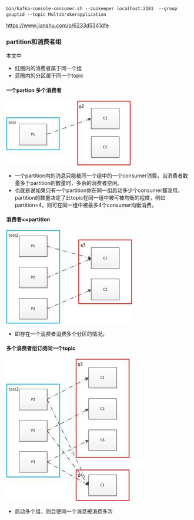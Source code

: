 ```
bin/kafka-console-consumer.sh --zookeeper localhost:2181  --group gouptid --topic Multibrokerapplication
```

https://www.jianshu.com/p/6233d5341dfe

### partition和消费者组
本文中
* 红圈内的消费者属于同一个组
* 蓝圈内的分区属于同一个topic

#### 一个partion 多个消费者

![](./img/1p2c.jpg)

* 一个partition内的消息只能被同一个组中的一个consumer消费。当消费者数量多于partition的数量时，多余的消费者空闲。
* 也就是说如果只有一个partition你在同一组启动多少个consumer都没用，partition的数量决定了此topic在同一组中被可被均衡的程度，例如partition=4，则可在同一组中被最多4个consumer均衡消费。


#### 消费者<=partition
![](./img/c_less_p.jpg)

* 即存在一个消费者消费多个分区的情况。


#### 多个消费者组订阅同一个topic

![](./img/mcmp.jpg)

* 启动多个组，则会使同一个消息被消费多次
